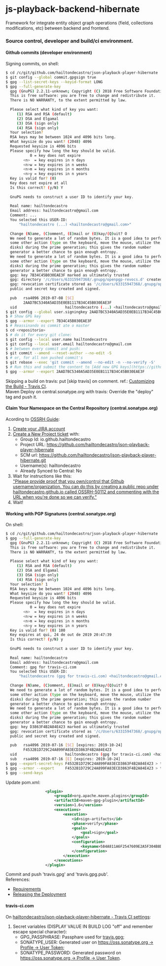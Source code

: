 # js-playback-backend-hibernate
Framework for integrate entity object graph operations (field, collections modifications, etc) between backend and frontend.

### Source control, developer and build/ci environment.

#### Github commits (developer environment)
  Signing commits, on shell:
  ```bash
  $ cd /c/git/github.com/hailtondecastro/json-playback-player-hibernate
  $ git config --global commit.gpgsign true
  $ gpg --list-secret-keys --keyid-format LONG
  $ gpg --full-generate-key
    gpg (GnuPG) 2.2.11-unknown; Copyright (C) 2018 Free Software Foundation, Inc.
    This is free software: you are free to change and redistribute it.
    There is NO WARRANTY, to the extent permitted by law.
    
    Please select what kind of key you want:
       (1) RSA and RSA (default)
       (2) DSA and Elgamal
       (3) DSA (sign only)
       (4) RSA (sign only)
    Your selection?
    RSA keys may be between 1024 and 4096 bits long.
    What keysize do you want? (2048) 4096
    Requested keysize is 4096 bits
    Please specify how long the key should be valid.
             0 = key does not expire
          <n>  = key expires in n days
          <n>w = key expires in n weeks
          <n>m = key expires in n months
          <n>y = key expires in n years
    Key is valid for? (0)
    Key does not expire at all
    Is this correct? (y/N) Y
    
    GnuPG needs to construct a user ID to identify your key.
    
    Real name: hailtondecastro
    Email address: hailtondecastro@gmail.com
    Comment: ...
    You selected this USER-ID:
        "hailtondecastro (...) <hailtondecastro@gmail.com>"
    
    Change (N)ame, (C)omment, (E)mail or (O)kay/(Q)uit? O
    We need to generate a lot of random bytes. It is a good idea to perform
    some other action (type on the keyboard, move the mouse, utilize the
    disks) during the prime generation; this gives the random number
    generator a better chance to gain enough entropy.
    We need to generate a lot of random bytes. It is a good idea to perform
    some other action (type on the keyboard, move the mouse, utilize the
    disks) during the prime generation; this gives the random number
    generator a better chance to gain enough entropy.
    gpg: key 7B34C45B030EAE3F marked as ultimately trusted
    gpg: directory '/c/Users/63315947368/.gnupg/openpgp-revocs.d' created
    gpg: revocation certificate stored as '/c/Users/63315947368/.gnupg/openpgp-revocs.d/2AAD7BC5340A5AD35E0EB1117B34C45B030EAE3F.rev'
    public and secret key created and signed.
    
    pub   rsa4096 2019-07-08 [SC]
          2AAD7BC5340A5AD35E0EB1117B34C45B030EAE3F
    uid                      hailtondecastro (...) <hailtondecastro@gmail.com>
  $ git config --global user.signingkey 2AAD7BC5340A5AD35E0EB1117B34C45B030EAE3F
  $ # Show GPG key
  $ gpg --armor --export 7B34C45B030EAE3F
  $ # Reassinando os commit ate o master
  $ cd <repositorio>
  $ # do it for every git clone:
  $ git config --local user.name hailtondecastro
  $ git config --local user.email hailtondecastro@gmail.com
  $ # between every commit and push:
  $ git commit --amend --reset-author --no-edit -S
  $ # or, for all non pushed commit's
  $ git rebase --exec 'git commit --amend --no-edit -n --no-verify -S'
  $ # Run this and submit the content to [Add new GPG keys](https://github.com/settings/gpg/new):
  $ gpg --armor --export 2AAD7BC5340A5AD35E0EB1117B34C45B030EAE3F
  ```
  Skipping a build on travis: put [skip travis] on comment. ref.: [Customizing the Build - Travis CI](https://docs.travis-ci.com/user/customizing-the-build/#skipping-a-build).  
  Maven Deploy on central.sonatype.org with travis: Override the "deploy" tag and push it.

#### Claim Your Namespace on the Central Repository (central.sonatype.org)
  Acording to [OSSRH Guide](https://central.sonatype.org/pages/ossrh-guide.html#create-a-ticket-with-sonatype):  
  1. [Create your JIRA account](https://issues.sonatype.org/secure/Signup!default.jspa)
  2. [Create a New Project ticket](https://issues.sonatype.org/secure/CreateIssue.jspa?issuetype=21&pid=10134) with:
      - Group Id: io.github.hailtondecastro
      - Project URL: https://github.com/hailtondecastro/json-playback-player-hibernate
      - SCM url: https://github.com/hailtondecastro/json-playback-player-hibernate.git
      - Username(s): hailtondecastro
      - Already Synced to Central: No
  3. Wait for instructions like this:  
    ["Please provide proof that you own/control that Github username/organization. You can do this by creating a public repo under hailtondecastro.github.io called OSSRH-50112 and commenting with the URL when you're done so we can verify."](https://issues.sonatype.org/browse/OSSRH-50112?focusedCommentId=751790&page=com.atlassian.jira.plugin.system.issuetabpanels%3Acomment-tabpanel#comment-751790)
  4. Wait!
  
#### Working with PGP Signatures (central.sonatype.org)
  On shell:
  ```bash
  $ cd /c/git/github.com/hailtondecastro/json-playback-player-hibernate
  $ gpg --full-generate-key
    gpg (GnuPG) 2.2.11-unknown; Copyright (C) 2018 Free Software Foundation, Inc.
    This is free software: you are free to change and redistribute it.
    There is NO WARRANTY, to the extent permitted by law.
    
    Please select what kind of key you want:
       (1) RSA and RSA (default)
       (2) DSA and Elgamal
       (3) DSA (sign only)
       (4) RSA (sign only)
    Your selection? 1
    RSA keys may be between 1024 and 4096 bits long.
    What keysize do you want? (2048) 4096
    Requested keysize is 4096 bits
    Please specify how long the key should be valid.
             0 = key does not expire
          <n>  = key expires in n days
          <n>w = key expires in n weeks
          <n>m = key expires in n months
          <n>y = key expires in n years
    Key is valid for? (0) 100
    Key expires at qui, 24 de out de 2019 20:47:39
    Is this correct? (y/N) y
    
    GnuPG needs to construct a user ID to identify your key.
    
    Real name: hailtondecastro
    Email address: hailtondecastro@gmail.com
    Comment: gpg for travis-ci.com
    You selected this USER-ID:
        "hailtondecastro (gpg for travis-ci.com) <hailtondecastro@gmail.com>"
    
    Change (N)ame, (C)omment, (E)mail or (O)kay/(Q)uit? O
    We need to generate a lot of random bytes. It is a good idea to perform
    some other action (type on the keyboard, move the mouse, utilize the
    disks) during the prime generation; this gives the random number
    generator a better chance to gain enough entropy.
    We need to generate a lot of random bytes. It is a good idea to perform
    some other action (type on the keyboard, move the mouse, utilize the
    disks) during the prime generation; this gives the random number
    generator a better chance to gain enough entropy.
    gpg: key D3863F4B2A84E423 marked as ultimately trusted
    gpg: revocation certificate stored as '/c/Users/63315947368/.gnupg/openpgp-revocs.d/F4532B1D729C24A899FA83ECD3863F4B2A84E423.rev'
    public and secret key created and signed.
    
    pub   rsa4096 2019-07-16 [SC] [expires: 2019-10-24]
          F4532B1D729C24A899FA83ECD3863F4B2A84E423
    uid                      hailtondecastro (gpg for travis-ci.com) <hailtondecastro@gmail.com>
    sub   rsa4096 2019-07-16 [E] [expires: 2019-10-24]
  $ gpg --export-secret-keys F4532B1D729C24A899FA83ECD3863F4B2A84E423 > travis.gpg
  $ gpg --armor --export     F4532B1D729C24A899FA83ECD3863F4B2A84E423 > travis.gpg.pub
  $ gpg --send-keys
  ```
  Update pom.xml:
  ```xml
					<plugin>
						<groupId>org.apache.maven.plugins</groupId>
						<artifactId>maven-gpg-plugin</artifactId>
						<version>1.6</version>
						<executions>
							<execution>
								<id>sign-artifacts</id>
								<phase>verify</phase>
								<goals>
									<goal>sign</goal>
								</goals>
								<configuration>
									<keyname>584A811A6F2547609E2A5F304B8D861E3E8D8C8B</keyname>
								</configuration>
							</execution>
						</executions>
					</plugin>
  ```
  Commit and push 'travis.gpg' and 'travis.gpg.pub'.  
  References:
  - [Requirements](https://central.sonatype.org/pages/requirements.html)
  - [Releasing the Deployment](https://central.sonatype.org/pages/working-with-pgp-signatures.html#distributing-your-public-key)

#### travis-ci.com
  On [hailtondecastro/json-playback-player-hibernate - Travis CI settings](https://travis-ci.com/hailtondecastro/json-playback-player-hibernate/settings):
  1. Secret variables (DISPLAY VALUE IN BUILD LOG "off" and remember escape special character):
      - GPG_PASSPHRASE: Passphare used for [travis.gpg](#user-content-working-with-pgp-signatures-centralsonatypeorg);
      - SONATYPE_USER: Generated user on [https://oss.sonatype.org -> Profile -> User Token](https://oss.sonatype.org/#profile;User%20Token);
      - SONATYPE_PASSWORD: Generated password on [https://oss.sonatype.org -> Profile -> User Token](https://oss.sonatype.org/#profile;User%20Token).